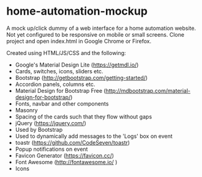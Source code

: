 # home-automation-mockup
A mock up/click dummy of a web interface for a home automation website. Not yet configured to be responsive on mobile or small screens. Clone project and open index.html in Google Chrome or Firefox.

Created using HTML/JS/CSS and the following:
 - Google's Material Design Lite (https://getmdl.io/)
  - Cards, switches, icons, sliders etc.
 - Bootstrap (http://getbootstrap.com/getting-started/)
  - Accordion panels, columns etc.
 - Material Design for Bootstrap Free (http://mdbootstrap.com/material-design-for-bootstrap/)
  - Fonts, navbar and other components
 - Masonry
  - Spacing of the cards such that they flow without gaps
 - jQuery (https://jquery.com/)
  - Used by Bootstrap
  - Used to dynamically add messages to the 'Logs' box on event
 - toastr (https://github.com/CodeSeven/toastr)
  - Popup notifications on event
 - Favicon Generator (https://favicon.cc/)
 - Font Awesome (http://fontawesome.io/ )
  - Icons
